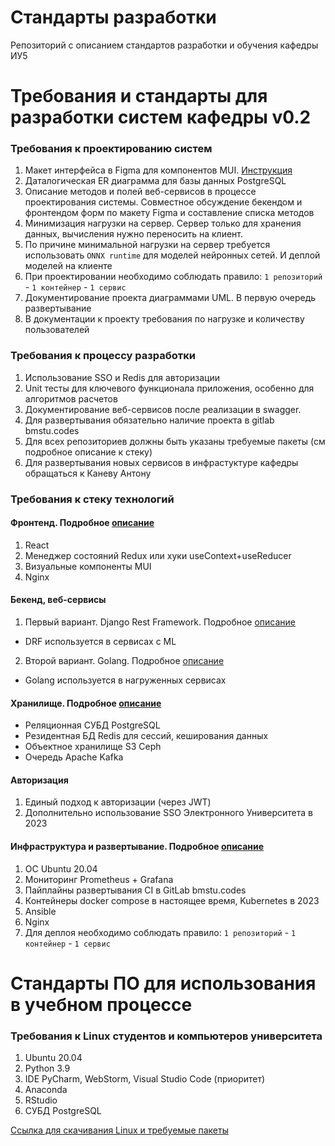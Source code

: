 # Стандарты разработки 
Репозиторий с описанием стандартов разработки и обучения кафедры ИУ5

# Требования и стандарты для разработки систем кафедры v0.2


### Требования к проектированию систем
1. Макет интерфейса в Figma для компонентов MUI. [Инструкция](/docs/Tutorial_MUI.pdf)
2. Даталогическая ER диаграмма для базы данных PostgreSQL
3. Описание методов и полей веб-сервисов в процессе проектирования системы. Совместное обсуждение бекендом и фронтендом форм по макету Figma и составление списка методов
4. Минимизация нагрузки на сервер. Сервер только для хранения данных, вычисления нужно переносить на клиент.
5. По причине минимальной нагрузки на сервер требуется использовать `ONNX runtime` для моделей нейронных сетей. И деплой моделей на клиенте
6. При проектировании необходимо соблюдать правило: `1 репозиторий` - `1 контейнер` - `1 сервис`
7. Документирование проекта диаграммами UML. В первую очередь развертывание
8. В документации к проекту требования по нагрузке и количеству пользователей

### Требования к процессу разработки
1. Использование SSO и Redis для авторизации
2. Unit тесты для ключевого функционала приложения, особенно для алгоритмов расчетов
3. Документирование веб-сервисов после реализации в swagger.
4. Для развертывания обязательно наличие проекта в gitlab bmstu.codes
5. Для всех репозиториев должны быть указаны требуемые пакеты (см подробное описание к стеку)
6. Для развертывания новых сервисов в инфрастуктуре кафедры обращаться к Каневу Антону

### Требования к стеку технологий

#### Фронтенд. Подробное [описание](/details/React.md) 
1. React
2. Менеджер состояний Redux или хуки useContext+useReducer
3. Визуальные компоненты MUI
4. Nginx

#### Бекенд, веб-сервисы
1. Первый вариант. Django Rest Framework. Подробное [описание](/details/Python.md)
- DRF используется в сервисах с ML
2. Второй вариант. Golang. Подробное [описание](/details/Golang.md)
- Golang используется в нагруженных сервисах

#### Хранилище. Подробное [описание](/details/store.md) 
- Реляционная СУБД PostgreSQL
- Резидентная БД Redis для сессий, кеширования данных
- Объектное хранилище S3 Ceph
- Очередь Apache Kafka

#### Авторизация
1. Единый подход к авторизации (через JWT)
2. Дополнительно использование SSO Электронного Университета в 2023 

#### Инфраструктура и развертывание. Подробное [описание](/details/sre.md) 
1. ОС Ubuntu 20.04
2. Мониторинг Prometheus + Grafana
3. Пайплайны развертывания CI в GitLab bmstu.codes
4. Контейнеры docker compose в настоящее время, Kubernetes в 2023
5. Ansible
6. Nginx
7. Для деплоя необходимо соблюдать правило: `1 репозиторий` - `1 контейнер` - `1 сервис`

# Стандарты ПО для использования в учебном процессе
### Требования к Linux студентов и компьютеров университета

1. Ubuntu 20.04
2. Python 3.9
3. IDE PyCharm, WebStorm, Visual Studio Code (приоритет)
4. Anaconda
5. RStudio
6. СУБД PostgreSQL

[Ссылка для скачивания Linux и требуемые пакеты](/Linux/Linux.md)